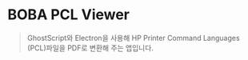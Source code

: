 # BOBA PCL Viewer

> GhostScript와 Electron을 사용해 HP Printer Command Languages (PCL)파일을 PDF로 변환해 주는 앱입니다.
